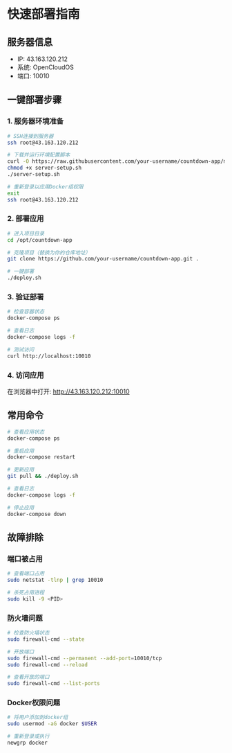 # 快速部署指南

## 服务器信息
- IP: 43.163.120.212
- 系统: OpenCloudOS
- 端口: 10010

## 一键部署步骤

### 1. 服务器环境准备
```bash
# SSH连接到服务器
ssh root@43.163.120.212

# 下载并运行环境配置脚本
curl -O https://raw.githubusercontent.com/your-username/countdown-app/main/server-setup.sh
chmod +x server-setup.sh
./server-setup.sh

# 重新登录以应用Docker组权限
exit
ssh root@43.163.120.212
```

### 2. 部署应用
```bash
# 进入项目目录
cd /opt/countdown-app

# 克隆项目（替换为你的仓库地址）
git clone https://github.com/your-username/countdown-app.git .

# 一键部署
./deploy.sh
```

### 3. 验证部署
```bash
# 检查容器状态
docker-compose ps

# 查看日志
docker-compose logs -f

# 测试访问
curl http://localhost:10010
```

### 4. 访问应用
在浏览器中打开: http://43.163.120.212:10010

## 常用命令

```bash
# 查看应用状态
docker-compose ps

# 重启应用
docker-compose restart

# 更新应用
git pull && ./deploy.sh

# 查看日志
docker-compose logs -f

# 停止应用
docker-compose down
```

## 故障排除

### 端口被占用
```bash
# 查看端口占用
sudo netstat -tlnp | grep 10010

# 杀死占用进程
sudo kill -9 <PID>
```

### 防火墙问题
```bash
# 检查防火墙状态
sudo firewall-cmd --state

# 开放端口
sudo firewall-cmd --permanent --add-port=10010/tcp
sudo firewall-cmd --reload

# 查看开放的端口
sudo firewall-cmd --list-ports
```

### Docker权限问题
```bash
# 将用户添加到docker组
sudo usermod -aG docker $USER

# 重新登录或执行
newgrp docker
```